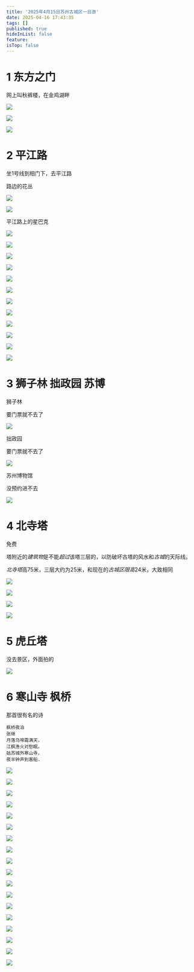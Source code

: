 ```yaml
---
title: '2025年4月15日苏州古城区一日游'
date: 2025-04-16 17:43:35
tags: []
published: true
hideInList: false
feature: 
isTop: false
---
```

# 1 东方之门

网上叫秋裤楼，在金鸡湖畔

![](https://s3.qklg.net/img/20250416163940721.webp)

![](https://s3.qklg.net/img/20250416163958085.webp)

![](https://s3.qklg.net/img/20250416164006279.webp)

# 2 平江路

坐1号线到相门下，去平江路

路边的花丛

![](https://s3.qklg.net/img/20250416164123363.webp)

![](https://s3.qklg.net/img/20250416164130566.webp)

平江路上的星巴克

![](https://s3.qklg.net/img/20250416164152978.webp)

![](https://s3.qklg.net/img/20250416164328872.webp)

![](https://s3.qklg.net/img/20250416164427501.webp)

![](https://s3.qklg.net/img/20250416164436685.webp)

![](https://s3.qklg.net/img/20250416164522949.webp)

![](https://s3.qklg.net/img/20250416164618162.webp)

![](https://s3.qklg.net/img/20250416164632666.webp)

![](https://s3.qklg.net/img/20250416164638858.webp)

![](https://s3.qklg.net/img/20250416164707481.webp)

![](https://s3.qklg.net/img/20250416164723067.webp)

![](https://s3.qklg.net/img/20250416164736539.webp)

![](https://s3.qklg.net/img/20250416164755656.webp)

# 3 狮子林 拙政园 苏博

狮子林

要门票就不去了

![](https://s3.qklg.net/img/20250416164830648.webp)

拙政园

要门票就不去了

![](https://s3.qklg.net/img/20250416164856671.webp)

苏州博物馆

没预约进不去

![](https://s3.qklg.net/img/20250416164906196.webp)

# 4 北寺塔 

免费

塔附近的*建筑物*是不能*超过*该塔三层的，以防破坏古塔的风水和*古城*的天际线。

*北寺塔*高75米，三层大约为25米，和现在的*古城区限高*24米，大致相同

![](https://s3.qklg.net/img/20250416164950191.webp)

![](https://s3.qklg.net/img/20250416164956799.webp)

![](https://s3.qklg.net/img/20250416165002940.webp)

![](https://s3.qklg.net/img/20250416165009315.webp)



# 5 虎丘塔

没去景区，外面拍的

![](https://s3.qklg.net/img/20250416165049699.webp)

# 6 寒山寺 枫桥

那首很有名的诗



```
枫桥夜泊
张继
月落乌啼霜满天，
江枫渔火对愁眠。
姑苏城外寒山寺，
夜半钟声到客船.
```



![](https://s3.qklg.net/img/20250416165150090.webp)

![](https://s3.qklg.net/img/20250416165155047.webp)

![](https://s3.qklg.net/img/20250416165242321.webp)

![](https://s3.qklg.net/img/20250416165525929.webp)

![](https://s3.qklg.net/img/20250416165651713.webp)

![](https://s3.qklg.net/img/20250416165716133.webp)

![](https://s3.qklg.net/img/20250416165723052.webp)

![](https://s3.qklg.net/img/20250416165728700.webp)

![](https://s3.qklg.net/img/20250416165734611.webp)

![](https://s3.qklg.net/img/20250416165827550.webp)

![](https://s3.qklg.net/img/20250416165941535.webp)

![](https://s3.qklg.net/img/20250416165842426.webp)

![](https://s3.qklg.net/img/20250416165850406.webp)

![](https://s3.qklg.net/img/20250416165856011.webp)

![](https://s3.qklg.net/img/20250416165901177.webp)

![](https://s3.qklg.net/img/20250416165907071.webp)

![](https://s3.qklg.net/img/20250416165911908.webp)

![](https://s3.qklg.net/img/20250416165918369.webp)